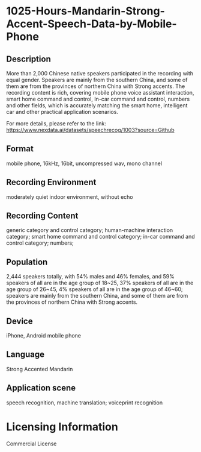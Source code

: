 # 1025-Hours-Mandarin-Strong-Accent-Speech-Data-by-Mobile-Phone


## Description
More than 2,000 Chinese native speakers participated in the recording with equal gender. Speakers are mainly from the southern China, and some of them are from the provinces of northern China with Strong accents. The recording content is rich, covering mobile phone voice assistant interaction, smart home command and control, In-car command and control, numbers and other fields, which is accurately matching the smart home, intelligent car and other practical application scenarios.

For more details, please refer to the link: https://www.nexdata.ai/datasets/speechrecog/1003?source=Github


## Format
mobile phone, 16kHz, 16bit, uncompressed wav, mono channel

## Recording Environment
moderately quiet indoor environment, without echo

## Recording Content
generic category  and control category; human-machine interaction category; smart home command and control category; in-car command and control category; numbers;

## Population
2,444 speakers totally, with 54% males and 46% females, and 59% speakers of all are in the age group of 18~25, 37% speakers of all are in the age group of 26~45, 4% speakers of all are in the age group of 46~60; speakers are mainly from the southern China, and some of them are from the provinces of northern China with Strong accents.

## Device
iPhone, Android mobile phone

## Language
Strong Accented Mandarin

## Application scene
speech recognition, machine translation; voiceprint recognition

# Licensing Information
Commercial License
